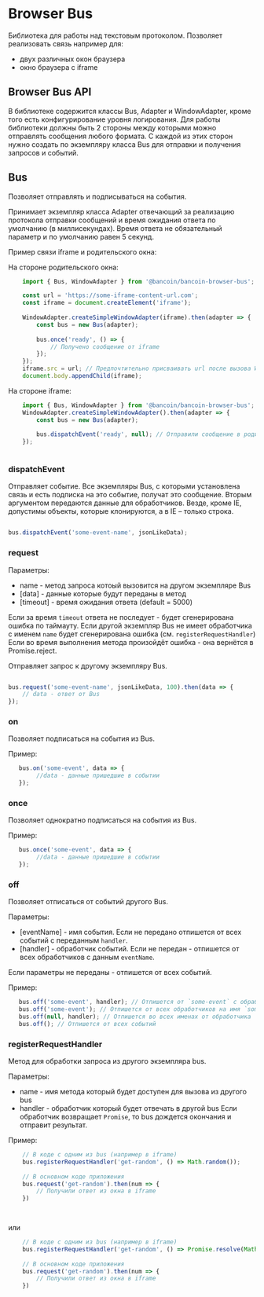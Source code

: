 # Browser Bus     

Библиотека для работы над текстовым протоколом.
Позволяет реализовать связь например для:
 * двух различных окон браузера
 * окно браузера с iframe

## Browser Bus API

В библиотеке содержится классы Bus, Adapter и WindowAdapter, кроме того есть конфигурирование 
уровня логирования.
Для работы библиотеки должны быть 2 
стороны между которыми можно отправлять сообщения любого формата.
С каждой из этих сторон нужно создать по экземпляру класса Bus для отправки и получения
запросов и событий.

## Bus

Позволяет отправлять и подписываться на события. 

Принимает экземпляр класса Adapter отвечающий за реализацию протокола отправки сообщений 
и время ожидания ответа по умолчанию (в миллисекундах).
Время ответа не обязательный параметр и по умолчанию равен 5 секунд.

Пример связи iframe и родительского окна:

На стороне родительского окна:
```javascript
    import { Bus, WindowAdapter } from '@bancoin/bancoin-browser-bus';

    const url = 'https://some-iframe-content-url.com';
    const iframe = document.createElement('iframe');
    
    WindowAdapter.createSimpleWindowAdapter(iframe).then(adapter => {
        const bus = new Bus(adapter);
        
        bus.once('ready', () => {
            // Получено сообщение от iframe 
        });
    });
    iframe.src = url; // Предпочтительно присваивать url после вызова WindowAdapter.createSimpleWindowAdapter
    document.body.appendChild(iframe);
```
На стороне iframe:
```javascript
    import { Bus, WindowAdapter } from '@bancoin/bancoin-browser-bus';
    WindowAdapter.createSimpleWindowAdapter().then(adapter => {
        const bus = new Bus(adapter);
        
        bus.dispatchEvent('ready', null); // Отправили сообщение в родительское окно
    });
    
```

### dispatchEvent

Отправляет событие. Все экземпляры Bus, с которыми установлена связь и есть подписка на это событие, получат это сообщение.
Вторым аргументом передаются данные для обработчиков. 
Везде, кроме IE, допустимы объекты, которые клонируются, а в IE – только строка. 

```javascript

bus.dispatchEvent('some-event-name', jsonLikeData);

```

### request

Параметры:
+ name - метод запроса котоый вызовится на другом экземпляре Bus
+ [data] - данные которые будут переданы в метод
+ [timeout] - время ожидания ответа (default = 5000)

Если за время `timeout` ответа не последует - будет сгенерирована ошибка по таймауту.
Если другой экземпляр Bus не имеет обработчика с именем `name` будет сгенерирована ошибка 
(см. `registerRequestHandler`)
Если во время выполнения метода произойдёт ошибка - она вернётся в Promise.reject.

Отправляет запрос к другому экземпляру Bus.

```javascript

bus.request('some-event-name', jsonLikeData, 100).then(data => {
    // data - ответ от Bus 
});

```

### on
Позволяет подписаться на события из Bus.  

Пример:
```javascript
   bus.on('some-event', data => {
        //data - данные пришедшие в событии  
   });
```


### once
Позволяет однократно подписаться на события из Bus.  

Пример:
```javascript
   bus.once('some-event', data => {
        //data - данные пришедшие в событии  
   });
```

### off
Позволяет отписаться от событий другого Bus.

Параметры:
+ [eventName] - имя события. Если не передано отпишется от всех событий с переданным `handler`.  
+ [handler] - обработчик событий. Если не передан - отпишется от всех обработчиков с данным `eventName`.

Если параметры не переданы - отпишется от всех событий.

Пример:
```javascript
   bus.off('some-event', handler); // Отпишется от `some-event` с обработчиком `handler`
   bus.off('some-event'); // Отпишется от всех обработчиков на имя `some-event`
   bus.off(null, handler); // Отпишется во всех именах от обработчика `handler`
   bus.off(); // Отпишется от всех событий
```



### registerRequestHandler
Метод для обработки запроса из другого экземпляра bus.

Параметры:
+ name - имя метода который будет доступен для вызова из другого bus
+ handler - обработчик который будет отвечать в другой bus
Если обработчик возвращает `Promise`, то bus дождется окончания и отправит результат.

Пример:
```javascript
    // В коде c одним из bus (например в iframe)
    bus.registerRequestHandler('get-random', () => Math.random());
    
    // В основном коде приложения
    bus.request('get-random').then(num => {
        // Получили ответ из окна в iframe
    })

    
```

или

```javascript
    // В коде c одним из bus (например в iframe)
    bus.registerRequestHandler('get-random', () => Promise.resolve(Math.random()));
    
    // В основном коде приложения
    bus.request('get-random').then(num => {
        // Получили ответ из окна в iframe
    })

    
```

